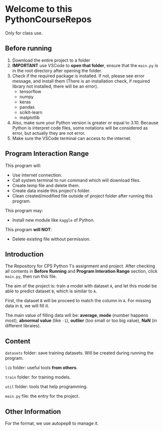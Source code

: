 # Welcome to this PythonCourseRepos

Only for class use.

## Before running

1. Download the entire project to a folder
2. **IMPORTANT** use VSCode to **open that folder**,
   ensure that the `main.py` is in the root directory after
   opening the folder.
3. Check if the required package is installed.
   If not, please see error message, and install them
   (There is an installation check, if required library not installed, there will be an error).
   * tensorflow
   * numpy
   * keras
   * pandas
   * scikit-learn
   * matplotlib
4. Also, make sure your Python version is greater or equal to 3.10.
   Because Python is interpret code files, some notations will be considered as error,
   but actually they are not error.
5. Make sure the VSCode terminal can access to the internet.

## Program Interaction Range

This program will:

* Use internet connection.
* Call system terminal to run command which will download files.
* Create temp file and delete them.
* Create data inside this project's folder.
* Clean created/modified file outside of project folder after running this program.

This program may:

* Install new module like `kaggle` of Python.


This program **will NOT**:

* Delete existing file without permission.

## Introduction

The Repository for CPS Python 1's assignment and project.
After checking all contents in 
**Before Running** and **Program Interation Range** section,
click `main.py`, then run this file.

The aim of the project is: train a model with dataset `A`,
and let this model be able to predict dataset `B`, which is similar to `A`.

First, the dataset `B` will be proceed to match the column in `A`.
For missing data in `B`, we will fill it.

The main value of filling data will be:
**average**, **mode** (number happens most), **abnormal value** (like `-1`),
**outlier** (too small or too big value), **NaN** (in different libraies).


## Content

`datasets` folder: save training datasets. Will be created during running the program.

`lib` folder: useful tools **from others**.

`train` folder: for training models.

`util` folder: tools that help programming.

`main.py` file: the entry for the project.

## Other Information

For the format, we use autopep8 to manage it.


